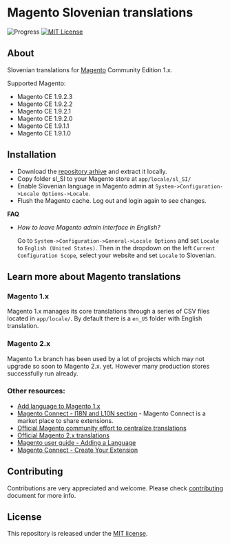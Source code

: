 # Magento Slovenian translations

![Progress](http://progressed.io/bar/91?title=completed)
[![MIT License](https://img.shields.io/badge/license-MIT-blue.svg)](LICENSE)


## About

Slovenian translations for [Magento](https://magento.com/) Community Edition 1.x.

Supported Magento:

* Magento CE 1.9.2.3
* Magento CE 1.9.2.2
* Magento CE 1.9.2.1
* Magento CE 1.9.2.0
* Magento CE 1.9.1.1
* Magento CE 1.9.1.0


## Installation

* Download the [repository arhive](https://github.com/symfony-si/magento-sl_SI/archive/master.zip)
  and extract it locally.
* Copy folder sl_SI to your Magento store at `app/locale/sl_SI/`
* Enable Slovenian language in Magento admin at `System->Configuration->Locale Options->Locale`.
* Flush the Magento cache. Log out and login again to see changes.

**FAQ**

* *How to leave Magento admin interface in English?*

  Go to `System->Configuration->General->Locale Options` and set `Locale` to
  `English (United States)`. Then in the dropdown on the left
  `Current Configuration Scope`, select your website and set `Locale` to Slovenian.


## Learn more about Magento translations

### Magento 1.x

Magento 1.x manages its core
translations through a series of CSV files located in `app/locale/`. By default there
is a `en_US` folder with English translation.

### Magento 2.x

Magento 1.x branch has been used by a lot of projects which may not upgrade so
soon to Magento 2.x. yet. However many production stores successfully run already.

### Other resources:

* [Add language to Magento 1.x](http://merch.docs.magento.com/ce/user_guide/store-operations/language-add.html)
* [Magento Connect - I18N and L10N section](https://www.magentocommerce.com/magento-connect/customer-experience/internationalization-localization.html) - Magento Connect is a market place to share extensions.
* [Official Magento community effort to centralize translations](https://crowdin.com/project/magento-1)
* [Official Magento 2.x translations](https://crowdin.com/project/magento-2)
* [Magento user guide - Adding a Language](http://merch.docs.magento.com/ce/user_guide/store-operations/language-add.html)
* [Magento Connect - Create Your Extension](https://www.magentocommerce.com/magento-connect/create_your_extension/)


## Contributing

Contributions are very appreciated and welcome. Please check [contributing](CONTRIBUTING.md)
document for more info.


## License

This repository is released under the [MIT license](LICENSE).
